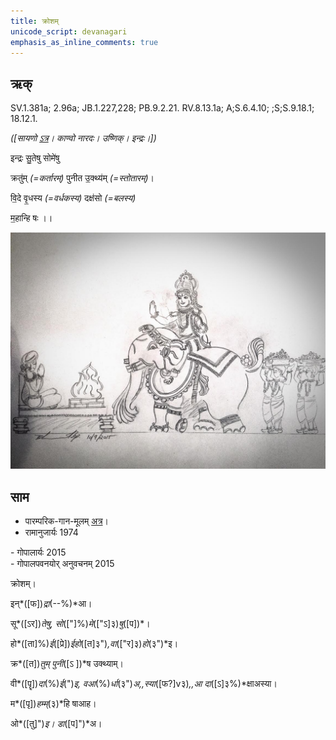 ```yaml
---
title: क्रोशम्  
unicode_script: devanagari  
emphasis_as_inline_comments: true
---   
```


## ऋक्

SV.1.381a; 2.96a; JB.1.227,228; PB.9.2.21. RV.8.13.1a; A;S.6.4.10; ;S;S.9.18.1; 18.12.1.

*([सायणो [ऽत्र](https://archive.org/stream/RgVedaWithSayanasCommentaryPart3/rv_sayanabhasya_part3#page/n700/mode/1up&sa=D&ust=1542425956185000)। काण्वो नारदः। उष्णिक्। इन्द्रः।])*

इन्द्रः सु॒तेषु सोमे॑षु

क्रतु॑म् *(=कर्तारम्)* पुनीत उ॒क्थ्य॑म् *(=स्तोतारम्)*।

वि॒दे वृ॒धस्य *(=वर्धकस्य)* दक्ष॑सो *(=बलस्य)*

म॒हान्हि षः ।।

![](../images/indra-as-maghavAn-followed-by-people-bearing-wealth-moving-towards-a-yajamAna.png)


## साम

- पारम्परिक-गान-मूलम् [अत्र](https://sanskritdocuments.org/sites/pssramanujaswamy/VIVAAHA%20UPANAYANA%20SAAMAANI.pdf&sa=D&ust=1542425956186000)।
- रामानुजार्यः 1974 
<div class="audioEmbed" src="https://archive
.org/download/jaiminIya-sAma-gAna-paravastu-tradition-rAmAnuja/krosham.mp3"></div>
- गोपालार्यः 2015  
<div class="audioEmbed" src="https://archive
.org/download/jaiminIya-sAma-gAna-paravastu-tradition-gopAla-2015/krosham.mp3"></div>
- गोपालपवनयोर् अनुवचनम् 2015  
<div class="audioEmbed" src="https://archive
.org/download/jaiminIya-sAma-gAna-paravastu-tradition-anuvachanam-gopAla-pavana-2015/krosham.mp3"></div>

क्रोशम्।

इन्*([फ])*द्रा*(--%)*आ।

सू*([ऽर])*तेषु, सो*(["]%)*मे*(["ऽ]३)*षु*([प])*।

हो*([ता]%)*ई*([प्रे])*ईहो*([त]३")*,वा*(["र]३)*हो*(३")*इ।

क्र*([त])*तुम् पुनी*([ऽ ])*ष उक्थ्याम्।

वी*([पॄ])*दा*(%)*ई*(")*इ, वआ*(%)*र्धा*(३")*अ,,स्या*([फ?]v३)*,,आ दा*([ऽ]३%)*क्षाअस्या।

म*([पृ])*हम्म्*(३)*हि षाआह।

ओ*([तु]")*इ। डा*([प]")*अ।